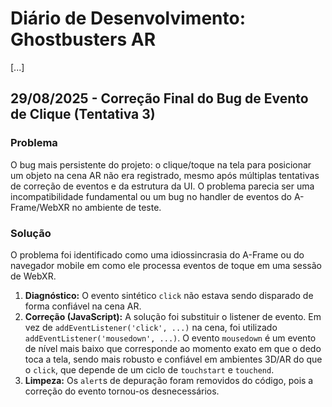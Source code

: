 # Diário de Desenvolvimento: Ghostbusters AR

[...]

## 29/08/2025 - Correção Final do Bug de Evento de Clique (Tentativa 3)

### Problema
O bug mais persistente do projeto: o clique/toque na tela para posicionar um objeto na cena AR não era registrado, mesmo após múltiplas tentativas de correção de eventos e da estrutura da UI. O problema parecia ser uma incompatibilidade fundamental ou um bug no handler de eventos do A-Frame/WebXR no ambiente de teste.

### Solução
O problema foi identificado como uma idiossincrasia do A-Frame ou do navegador mobile em como ele processa eventos de toque em uma sessão de WebXR.
1.  **Diagnóstico:** O evento sintético `click` não estava sendo disparado de forma confiável na cena AR.
2.  **Correção (JavaScript):** A solução foi substituir o listener de evento. Em vez de `addEventListener('click', ...)` na cena, foi utilizado `addEventListener('mousedown', ...)`. O evento `mousedown` é um evento de nível mais baixo que corresponde ao momento exato em que o dedo toca a tela, sendo mais robusto e confiável em ambientes 3D/AR do que o `click`, que depende de um ciclo de `touchstart` e `touchend`.
3.  **Limpeza:** Os `alert`s de depuração foram removidos do código, pois a correção do evento tornou-os desnecessários.